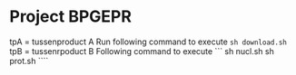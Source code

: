 # Project BPGEPR

tpA = tussenproduct A
	Run following command to execute
	```sh download.sh```
tpB = tussenrpoduct B
	Following command to execute
	```
	sh nucl.sh
	sh prot.sh
	````
